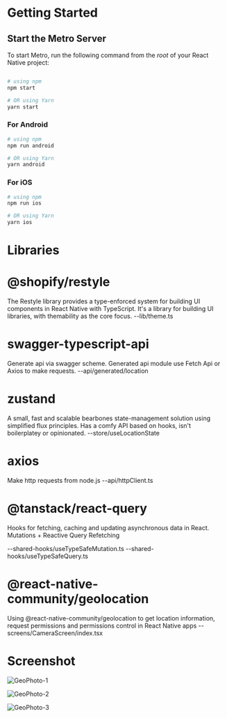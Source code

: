 # Getting Started

## Start the Metro Server
To start Metro, run the following command from the _root_ of your React Native project:
```bash

# using npm
npm start

# OR using Yarn
yarn start
```

### For Android

```bash
# using npm
npm run android

# OR using Yarn
yarn android
```
### For iOS

```bash
# using npm
npm run ios

# OR using Yarn
yarn ios
```

# Libraries

# @shopify/restyle
The Restyle library provides a type-enforced system for building UI components in React Native with TypeScript. It's a library for building UI libraries, with themability as the core focus.
--lib/theme.ts

# swagger-typescript-api

Generate api via swagger scheme.
Generated api module use Fetch Api or Axios to make requests.
--api/generated/location

# zustand
A small, fast and scalable bearbones state-management solution using simplified flux principles. Has a comfy API based on hooks, isn't boilerplatey or opinionated.
--store/useLocationState

# axios
Make http requests from node.js
--api/httpClient.ts

# @tanstack/react-query
Hooks for fetching, caching and updating asynchronous data in React.
Mutations + Reactive Query Refetching

--shared-hooks/useTypeSafeMutation.ts
--shared-hooks/useTypeSafeQuery.ts

# @react-native-community/geolocation
Using @react-native-community/geolocation to get location information, request permissions and permissions control in React Native apps
--screens/CameraScreen/index.tsx


# Screenshot


![GeoPhoto-1](https://github.com/deryayalcinkaya06/GeoPhoto/assets/105358101/637ad5cf-1bbc-4c89-98d2-a4a5ad347e38)

![GeoPhoto-2](https://github.com/deryayalcinkaya06/GeoPhoto/assets/105358101/957da3a4-7212-40c4-8023-518f7fda6fb4)

![GeoPhoto-3](https://github.com/deryayalcinkaya06/GeoPhoto/assets/105358101/a56f6b01-817d-4a71-9e37-63b64ad8ec1d)





